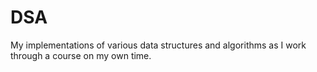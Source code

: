 # DSA

My implementations of various data structures and algorithms as I work through a course on my own time.
